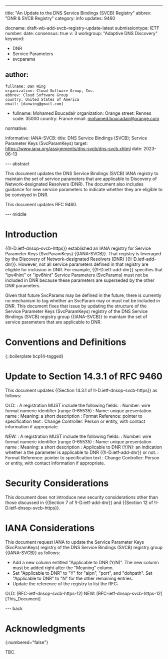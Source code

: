 ---
title: "An Update to the DNS Service Bindings (SVCB) Registry"
abbrev: "DNR & SVCB Registry"
category: info
updates: 9460

docname: draft-wb-add-svcb-registry-update-latest
submissiontype: IETF
number:
date:
consensus: true
v: 3
workgroup: "Adaptive DNS Discovery"
keyword:
 - DNR
 - Service Parameters
 - svcparams


author:
 -
    fullname: Dan Wing
    organization: Cloud Software Group, Inc.
    abbrev: Cloud Software Group
    country: United States of America
    email: [danwing@gmail.com]

 -
    fullname: Mohamed Boucadair
    organization: Orange
    street: Rennes
    code: 35000
    country: France
    email: mohamed.boucadair@orange.com

normative:


informative:
  IANA-SVCB:
    title: DNS Service Bindings (SVCB); Service Parameter Keys (SvcParamKeys)
    target: https://www.iana.org/assignments/dns-svcb/dns-svcb.xhtml
    date: 2023-06-13

--- abstract

This document updates the DNS Service Bindings (SVCB) IANA registry to maintain the set of service parameters that are applicable to Discovery of Network-designated Resolvers (DNR). The document also includes guidance for new service parameters to indicate whether they are eligible to be conveyed in DNR.

This document updates RFC 9460.

--- middle

# Introduction

{{!I-D.ietf-dnsop-svcb-https}} established an IANA registry for Service Parameter Keys (SvcParamKeys) {{IANA-SVCB}}. That registry is leveraged by the Discovery of Network-designated Resolvers (DNR) {{!I-D.ietf-add-dnr}}. However, not all service parameters defined in that registry are eligible for inclusion in DNR. For example, {{!I-D.ietf-add-dnr}} specifies that "ipv4hint" or "ipv6hint" Service Parameters (SvcParams) must not be included in DNR because these parameters are superseded by the other DNR parameters.

Given that future SvcParams may be defined in the future, there is currently no mechanism to tag whether an SvcParam may or must not be included in DNR. This document fixes that issue by updating the structure of the Service Parameter Keys (SvcParamKeys) registry of the DNS Service Bindings (SVCB) registry group {{IANA-SVCB}} to maintain the set of service parameters that are applicable to DNR.

# Conventions and Definitions

{::boilerplate bcp14-tagged}

# Update to Section 14.3.1 of RFC 9460

This document updates {{Section 14.3.1 of !I-D.ietf-dnsop-svcb-https}} as follows:

OLD:
: A registration MUST include the following fields:
  : Number: wire format numeric identifier (range 0-65535)
  : Name: unique presentation name
  : Meaning: a short description
  : Format Reference: pointer to specification text
  : Change Controller: Person or entity, with contact information if appropriate.

NEW:
: A registration MUST include the following fields:
  : Number: wire format numeric identifier (range 0-65535)
  : Name: unique presentation name
  : Meaning: a short description
  : Applicable to DNR (Y/N): an indication whether a the parameter is applicable to DNR {{!I-D.ietf-add-dnr}} or not.
  : Format Reference: pointer to specification text
  : Change Controller: Person or entity, with contact information if appropriate.

# Security Considerations

This document does not introduce new security considerations other than those discussed in {{Section 7 of !I-D.ietf-add-dnr}} and {{Section 12 of !I-D.ietf-dnsop-svcb-https}}.

# IANA Considerations

This document request IANA to update the Service Parameter Keys (SvcParamKeys) registry of the DNS Service Bindings (SVCB) registry group {{IANA-SVCB}} as follows:

* Add a new column entitled "Applicable to DNR (Y/N)". The new column must be added right after the "Meaning" column.
* Set "Applicable to DNR" to "Y" for "alpn", "port", and "dohpath". Set "Applicable to DNR" to "N" for the other remaining entries.
* Update the reference of the registry to list the RFC:

OLD: [RFC-ietf-dnsop-svcb-https-12]
NEW: [RFC-ietf-dnsop-svcb-https-12][This_Document]

--- back

# Acknowledgments
{:numbered="false"}

TBC.
